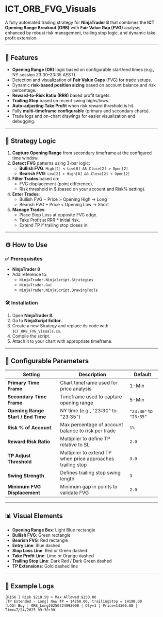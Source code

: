 # ICT_ORB_FVG_Visuals

A fully automated trading strategy for **NinjaTrader 8** that combines the **ICT Opening Range Breakout (ORB)** with **Fair Value Gap (FVG)** analysis, enhanced by robust risk management, trailing stop logic, and dynamic take profit extension.

---

## 📌 Features

- **Opening Range (OR)** logic based on configurable start/end times (e.g., NY session 23:30–23:35 AEST).
- Detection and visualization of **Fair Value Gaps** (FVG) for trade setups.
- Dynamic **risk-based position sizing** based on account balance and risk percentage.
- **Reward-to-Risk Ratio (RRR)** based profit targets.
- **Trailing Stop** based on recent swing highs/lows.
- **Auto-adjusting Take Profit** when risk:reward threshold is hit.
- Fully **multi-timeframe configurable** (primary and secondary charts).
- Trade logs and on-chart drawings for easier visualization and debugging.

---

## 🧠 Strategy Logic

1. **Capture Opening Range** from secondary timeframe at the configured time window.
2. **Detect FVG** patterns using 3-bar logic:
   - **Bullish FVG**: `High[2] < Low[0] && Close[2] > Open[2]`
   - **Bearish FVG**: `Low[2] > High[0] && Close[2] < Open[2]`
3. **Filter Trades** based on:
   - FVG displacement (point difference).
   - Risk threshold in $ (based on your account and Risk% setting).
4. **Enter Trades**:
   - Bullish FVG + Price > Opening High → Long
   - Bearish FVG + Price < Opening Low → Short
5. **Manage Trades**:
   - Place Stop Loss at opposite FVG edge.
   - Take Profit at RRR * initial risk.
   - Extend TP if trailing stop closes in.

---

## ⚙️ How to Use

### ✅ Prerequisites

- **NinjaTrader 8**
- Add reference to:
  - `NinjaTrader.NinjaScript.Strategies`
  - `NinjaTrader.Gui`
  - `NinjaTrader.NinjaScript.DrawingTools`

### 🛠️ Installation

1. Open **NinjaTrader 8**.
2. Go to **NinjaScript Editor**.
3. Create a new Strategy and replace its code with `ICT_ORB_FVG_Visuals.cs`.
4. Compile the script.
5. Attach it to your chart with appropriate timeframe.

---

## 🔧 Configurable Parameters

| Setting | Description | Default |
|--------|-------------|---------|
| **Primary Time Frame** | Chart timeframe used for price analysis | 1-Min |
| **Secondary Time Frame** | Timeframe used to capture opening range | 5-Min |
| **Opening Range Start / End Time** | NY time (e.g., "23:30" to "23:35") | `"23:30"` to `"23:35"` |
| **Risk % of Account** | Max percentage of account balance to risk per trade | `1%` |
| **Reward:Risk Ratio** | Multiplier to define TP relative to SL | `2.0` |
| **TP Adjust Threshold** | Multiplier to extend TP when price approaches trailing stop | `3.0` |
| **Swing Strength** | Defines trailing stop swing length | `3` |
| **Minimum FVG Displacement** | Minimum gap in points to validate FVG | `2.0` |

---

## 📊 Visual Elements

- **Opening Range Box**: Light Blue rectangle
- **Bullish FVG**: Green rectangle
- **Bearish FVG**: Red rectangle
- **Entry Line**: Blue dashed
- **Stop Loss Line**: Red or Green dashed
- **Take Profit Line**: Lime or Orange dashed
- **Trailing Stop Line**: Dark Red / Dark Green dashed
- **TP Extensions**: Gold dashed line

---

## 🧪 Example Logs

```plaintext
[RISK ] Risk $210.50 > Max Allowed $250.00
[TP Extended - Long] New TP = 14250.00, trailingStop = 14190.00
[LOG] Buy | ORB_Long20250724093000 | Qty=1 | Price=14300.00 | Time=7/24/2025 09:30:00
